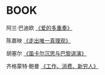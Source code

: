 # BOOK

阿兰·巴迪欧
[《爱的多重奏》](path/爱的多重奏.md)

陈嘉映
[《走出唯一真理观》](path/走出唯一真理观.md)

胡塞尔
[《笛卡尔沉思与巴黎讲演》](path/笛卡尔沉思与巴黎讲演.md)

齐格蒙特·鲍曼
[《工作、消费、新穷人》](path/工作、消费、新穷人.md)

